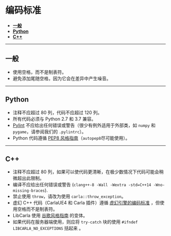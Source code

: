 # 编码标准

*   [__一般__](#general)  
*   [__Python__](#python)  
*   [__C++__](#c++)  

---
## 一般

  * 使用空格，而不是制表符。
  * 避免添加尾随空格，因为它会在差异中产生噪音。

---
## Python

  * 注释不应超过 80 列，代码不应超过 120 列。
  * 所有代码必须与 Python 2.7 和 3.7 兼容。
  * [Pylint][pylintlink] 不应给出任何错误或警告（很少有例外适用于外部类，如 `numpy` 和 `pygame`，请参阅我们的 `.pylintrc`）。
  * Python 代码遵循 [PEP8 风格指南][pep8link]（`autopep8`尽可能使用）。

[pylintlink]: https://www.pylint.org/
[pep8link]: https://www.python.org/dev/peps/pep-0008/

---
## C++

  * 注释不应超过 80 列，如果可以使代码更清晰，在极少数情况下代码可能会稍微超出此限制。
  * 编译不应给出任何错误或警告
    (`clang++-8 -Wall -Wextra -std=C++14 -Wno-missing-braces`).
  * 禁止使用 `throw`，请改为使用 `carla::throw_exception`。
  * 虚幻 C++ 代码（CarlaUE4 和 Carla 插件）遵循 [虚幻引擎的编码标准][ue4link] ，但使用空格而不是制表符。
  * LibCarla 使用 [谷歌风格指南][googlelink] 的变体。
  * 如果代码在服务器端使用，则应将 `try-catch` 块的使用 `#ifndef LIBCARLA_NO_EXCEPTIONS` 括起来 。

[ue4link]: https://docs.unrealengine.com/latest/INT/Programming/Development/CodingStandard/
[googlelink]: https://google.github.io/styleguide/cppguide.html
